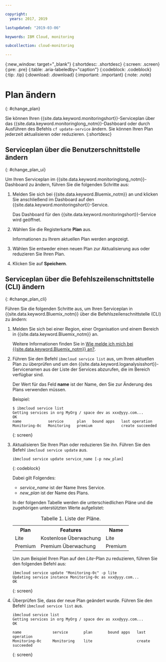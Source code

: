```yaml
---

copyright:
  years: 2017, 2019

lastupdated: "2019-03-06"

keywords: IBM Cloud, monitoring

subcollection: cloud-monitoring

---
```


{:new_window: target="_blank"}
{:shortdesc: .shortdesc}
{:screen: .screen}
{:pre: .pre}
{:table: .aria-labeledby="caption"}
{:codeblock: .codeblock}
{:tip: .tip}
{:download: .download}
{:important: .important}
{:note: .note}


# Plan ändern
{: #change_plan}

Sie können Ihren {{site.data.keyword.monitoringshort}}-Serviceplan über das {{site.data.keyword.monitoringlong_notm}}-Dashboard oder durch Ausführen des Befehls `cf update-service` ändern. Sie können Ihren Plan jederzeit aktualisieren oder reduzieren.
{:shortdesc}

## Serviceplan über die Benutzerschnittstelle ändern
{: #change_plan_ui}

Um Ihren Serviceplan im {{site.data.keyword.monitoringlong_notm}}-Dashboard zu ändern, führen Sie die folgenden Schritte aus:

1. Melden Sie sich bei {{site.data.keyword.Bluemix_notm}} an und klicken Sie anschließend im Dashboard auf den {{site.data.keyword.monitoringshort}}-Service. 

    Das Dashboard für den {{site.data.keyword.monitoringshort}}-Service wird geöffnet.
    
2. Wählen Sie die Registerkarte **Plan** aus.

    Informationen zu Ihrem aktuellen Plan werden angezeigt.
	
3. Wählen Sie entweder einen neuen Plan zur Aktualisierung aus oder reduzieren Sie Ihren Plan. 

4. Klicken Sie auf **Speichern**.



## Serviceplan über die Befehlszeilenschnittstelle (CLI) ändern
{: #change_plan_cli}

Führen Sie die folgenden Schritte aus, um Ihren Serviceplan in {{site.data.keyword.Bluemix_notm}} über die Befehlszeilenschnittstelle (CLI) zu ändern:

1. Melden Sie sich bei einer Region, einer Organisation und einem Bereich in {{site.data.keyword.Bluemix_notm}} an. 

    Weitere Informationen finden Sie in [Wie melde ich mich bei {{site.data.keyword.Bluemix_notm}} an?](/docs/services/cloud-monitoring/qa?topic=cloud-monitoring-cli_qa#login).
	
2. Führen Sie den Befehl `ibmcloud service list` aus, um Ihren aktuellen Plan zu überprüfen und um den {{site.data.keyword.loganalysisshort}}-Servicenamen aus der Liste der Services abzurufen, die im Bereich verfügbar sind. 

    Der Wert für das Feld **name** ist der Name, den Sie zur Änderung des Plans verwenden müssen. 

    Beispiel:
	
	```
	$ ibmcloud service list
	Getting services in org MyOrg / space dev as xxx@yyy.com...
	OK
	name            service      plan   bound apps   last operation
	Monitoring-0c   Monitoring   premium             create succeeded
    ```
	{: screen}
    
3. Aktualisieren Sie Ihren Plan oder reduzieren Sie ihn. Führen Sie den Befehl `ibmcloud service update` aus.
    
	```
	ibmcloud service update service_name [-p new_plan]
	```
	{: codeblock}
	
	Dabei gilt Folgendes: 
	
	* *service_name* ist der Name Ihres Service. 
	* *new_plan* ist der Name des Plans.
	
	In der folgenden Tabelle werden die unterschiedlichen Pläne und die zugehörigen unterstützten Werte aufgelistet:
	
	<table>
	  <caption>Tabelle 1.  Liste der Pläne.</caption>
	  <tr>
	    <th>Plan</th>
		<th>Features</th>
	    <th>Name</th>
	  </tr>
	  <tr>
	    <td>Lite</td>
	    <td>Kostenlose Überwachung</td>
		<td>Lite</td>
	  </tr>
	  <tr>
	    <td>Premium</td>
	    <td>Premium Überwachung</td>
		<td>Premium</td>
	  </tr>
	</table>
	
	Um zum Beispiel Ihren Plan auf den *Lite*-Plan zu reduzieren, führen Sie den folgenden Befehl aus:
	
	```
	ibmcloud service update "Monitoring-0c" -p lite
    Updating service instance Monitoring-0c as xxx@yyy.com...
    OK
	```
	{: screen}

4. Überprüfen Sie, dass der neue Plan geändert wurde. Führen Sie den Befehl `ibmcloud service list` aus.

    ```
	ibmcloud service list
    Getting services in org MyOrg / space dev as xxx@yyy.com...
    OK

    name              service       plan       bound apps   last operation
    Monitoring-0c     Monitoring    lite                    create succeeded
	```
	{: screen}






